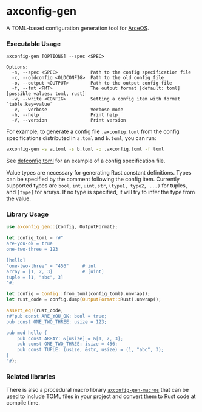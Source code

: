 # axconfig-gen

A TOML-based configuration generation tool for [ArceOS](https://github.com/arceos-org/arceos).

### Executable Usage

```text
axconfig-gen [OPTIONS] --spec <SPEC>

Options:
  -s, --spec <SPEC>            Path to the config specification file
  -c, --oldconfig <OLDCONFIG>  Path to the old config file
  -o, --output <OUTPUT>        Path to the output config file
  -f, --fmt <FMT>              The output format [default: toml] [possible values: toml, rust]
  -w, --write <CONFIG>         Setting a config item with format `table.key=value`
  -v, --verbose                Verbose mode
  -h, --help                   Print help
  -V, --version                Print version
```

For example, to generate a config file `.axconfig.toml` from the config specifications distributed in `a.toml` and `b.toml`, you can run:

```sh
axconfig-gen -s a.toml -s b.toml -o .axconfig.toml -f toml
```

See [defconfig.toml](https://github.com/arceos-org/axconfig-gen/blob/main/example-configs/defconfig.toml) for an example of a config specification file.

Value types are necessary for generating Rust constant definitions. Types can be specified by the comment following the config item. Currently supported types are `bool`, `int`, `uint`, `str`, `(type1, type2, ...)` for tuples, and `[type]` for arrays. If no type is specified, it will try to infer the type from the value.

### Library Usage

```rust
use axconfig_gen::{Config, OutputFormat};

let config_toml = r#"
are-you-ok = true
one-two-three = 123

[hello]
"one-two-three" = "456"     # int
array = [1, 2, 3]           # [uint]
tuple = [1, "abc", 3]
"#;

let config = Config::from_toml(config_toml).unwrap();
let rust_code = config.dump(OutputFormat::Rust).unwrap();

assert_eq!(rust_code,
r#"pub const ARE_YOU_OK: bool = true;
pub const ONE_TWO_THREE: usize = 123;

pub mod hello {
    pub const ARRAY: &[usize] = &[1, 2, 3];
    pub const ONE_TWO_THREE: isize = 456;
    pub const TUPLE: (usize, &str, usize) = (1, "abc", 3);
}
"#);
```

### Related libraries

There is also a procedural macro library [`axconfig-gen-macros`](https://docs.rs/axconfig-gen-macros) that can be
used to include TOML files in your project and convert them to Rust code at
compile time.
